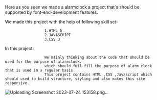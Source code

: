 
Here as you seen we made a alarmclock a project that's should be supported by font-end-development features.

We made this project with the help of following skill set-

                      1.HTML 5
                      2.JAVASCRIPT
                      3.CSS 3
  
In this project:

                      We mainly thinking about the code that should be used for the purpose of alarmclock.
                      which should full-fill the purpose of alarm clock that is used in a regular basis.
                      This project contains HTML ,CSS ,Javascript which should used to build structure, styling and also makes this site responsive.
                      
                      
![Uploading Screenshot 2023-07-24 153158.png…]()
